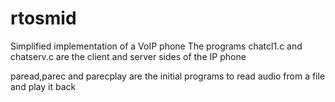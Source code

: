 # rtosmid
Simplified implementation of a VoIP phone
The programs chatcl1.c and chatserv.c are the client and server sides of the IP phone

paread,parec and parecplay are the initial programs to read audio from a file and play it back
